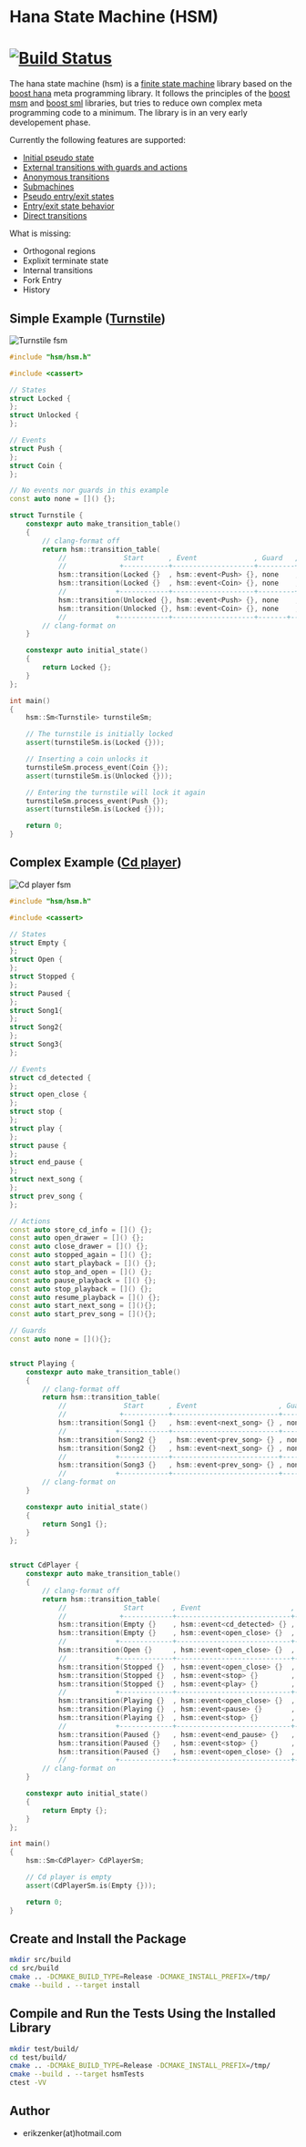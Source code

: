 # Hana State Machine (HSM)
[![Build Status](https://travis-ci.org/erikzenker/cmake-project-template.svg?branch=master)](https://travis-ci.org/erikzenker/hsm)
=

The hana state machine (hsm) is a [finite state machine](https://en.wikipedia.org/wiki/Finite-state_machine) library based on the [boost hana](https://www.boost.org/doc/libs/1_61_0/libs/hana/doc/html/index.html) meta programming library. It follows the principles of the [boost msm](https://www.boost.org/doc/libs/1_64_0/libs/msm/doc/HTML/index.html) and [boost sml](https://boost-experimental.github.io/sml/index.html) libraries, but tries to reduce own complex meta programming code to a minimum. The library is in an very early developement phase.

Currently the following features are supported:
* [Initial pseudo state](test/integration/basic_transitions.cpp)
* [External transitions with guards and actions](test/integration/guards_actions.cpp)
* [Anonymous transitions](test/integration/anonymous_transition.cpp)
* [Submachines](test/integration/basic_transitions.cpp)
* [Pseudo entry/exit states](test/integration/entry_exit_pseudo_states.cpp)
* [Entry/exit state behavior](test/integration/entry_exit_actions.cpp)
* [Direct transitions](test/integration/direct_transition.cpp)

What is missing:
* Orthogonal regions
* Explixit terminate state
* Internal transitions
* Fork Entry
* History

## Simple Example ([Turnstile](example/turnstile/main.cpp))
![Turnstile fsm](doc/example/turnstile_example.svg "Turnstile fsm")

```c++
#include "hsm/hsm.h"

#include <cassert>

// States
struct Locked {
};
struct Unlocked {
};

// Events
struct Push {
};
struct Coin {
};

// No events nor guards in this example
const auto none = []() {};

struct Turnstile {
    constexpr auto make_transition_table()
    {
        // clang-format off
        return hsm::transition_table(
            //              Start      , Event              , Guard   , Action , Target
            //             +-----------+--------------------+---------+--------+---------------+
            hsm::transition(Locked {}  , hsm::event<Push> {}, none    , none   , Locked {}    ),
            hsm::transition(Locked {}  , hsm::event<Coin> {}, none    , none   , Unlocked {}  ),
            //            +------------+--------------------+---------+--------+---------------+
            hsm::transition(Unlocked {}, hsm::event<Push> {}, none    , none   , Locked {}    ),
            hsm::transition(Unlocked {}, hsm::event<Coin> {}, none    , none   , Unlocked {} ));
            //            +------------+--------------------+-------+----------+---------------+
        // clang-format on
    }

    constexpr auto initial_state()
    {
        return Locked {};
    }
};

int main()
{
    hsm::Sm<Turnstile> turnstileSm;

    // The turnstile is initially locked
    assert(turnstileSm.is(Locked {}));

    // Inserting a coin unlocks it
    turnstileSm.process_event(Coin {});
    assert(turnstileSm.is(Unlocked {}));

    // Entering the turnstile will lock it again
    turnstileSm.process_event(Push {});
    assert(turnstileSm.is(Locked {}));

    return 0;
}
```

## Complex Example ([Cd player](example/cdplayer/main.cpp))
![Cd player fsm](doc/example/cdplayer_example.svg "Cd player fsm")
```c++
#include "hsm/hsm.h"

#include <cassert>

// States
struct Empty {
};
struct Open {
};
struct Stopped {
};
struct Paused {
};
struct Song1{
};
struct Song2{
};
struct Song3{
};

// Events
struct cd_detected {
};
struct open_close {
};
struct stop {
};
struct play {
};
struct pause {
};
struct end_pause {
};
struct next_song {
};
struct prev_song {
};

// Actions
const auto store_cd_info = []() {};
const auto open_drawer = []() {};
const auto close_drawer = []() {};
const auto stopped_again = []() {};
const auto start_playback = []() {};
const auto stop_and_open = []() {};
const auto pause_playback = []() {};
const auto stop_playback = []() {};
const auto resume_playback = []() {};
const auto start_next_song = [](){};
const auto start_prev_song = [](){};

// Guards
const auto none = [](){};


struct Playing {
    constexpr auto make_transition_table()
    {
        // clang-format off
        return hsm::transition_table(
            //              Start      , Event                    , Guard   , Action            , Target
            //             +-----------+--------------------------+---------+-------------------+---------------+
            hsm::transition(Song1 {}   , hsm::event<next_song> {} , none    , start_next_song   , Song2 {}      ),
            //            +------------+--------------------------+---------+-------------------+---------------+
            hsm::transition(Song2 {}   , hsm::event<prev_song> {} , none    , start_prev_song   , Song1 {}      ),            
            hsm::transition(Song2 {}   , hsm::event<next_song> {} , none    , start_next_song   , Song3 {}      ),                        
            //            +------------+--------------------------+---------+-------------------+---------------+
            hsm::transition(Song3 {}   , hsm::event<prev_song> {} , none    , start_prev_song   , Song2 {}     ));
            //            +------------+--------------------------+---------+-------------------+---------------+            
        // clang-format on
    }

    constexpr auto initial_state()
    {
        return Song1 {};
    }
};


struct CdPlayer {
    constexpr auto make_transition_table()
    {
        // clang-format off
        return hsm::transition_table(
            //              Start       , Event                      , Guard   , Action           , Target
            //             +------------+----------------------------+---------+------------------+---------------+
            hsm::transition(Empty {}    , hsm::event<cd_detected> {} , none    , store_cd_info    , Stopped {}    ),
            hsm::transition(Empty {}    , hsm::event<open_close> {}  , none    , open_drawer      , Open {}       ),            
            //            +-------------+----------------------------+---------+------------------+---------------+
            hsm::transition(Open {}     , hsm::event<open_close> {}  , none    , close_drawer     , Empty {}      ),            
            //            +-------------+----------------------------+---------+------------------+---------------+
            hsm::transition(Stopped {}  , hsm::event<open_close> {}  , none    , open_drawer      , Open {}       ),
            hsm::transition(Stopped {}  , hsm::event<stop> {}        , none    , stopped_again    , Stopped {}    ),
            hsm::transition(Stopped {}  , hsm::event<play> {}        , none    , start_playback   , Playing {}    ),
            //            +-------------+----------------------------+---------+------------------+---------------+            
            hsm::transition(Playing {}  , hsm::event<open_close> {}  , none    , stop_and_open    , Open {}       ),            
            hsm::transition(Playing {}  , hsm::event<pause> {}       , none    , pause_playback   , Paused {}     ),                        
            hsm::transition(Playing {}  , hsm::event<stop> {}        , none    , stop_playback    , Stopped {}    ),                                    
            //            +-------------+----------------------------+---------+------------------+---------------+                        
            hsm::transition(Paused {}   , hsm::event<end_pause> {}   , none    , resume_playback  , Playing {}    ),                                                
            hsm::transition(Paused {}   , hsm::event<stop> {}        , none    , stop_playback    , Stopped {}    ),                                                            
            hsm::transition(Paused {}   , hsm::event<open_close> {}  , none    , stop_and_open    , Open {}      ));                                                                      
            //            +-------------+----------------------------+---------+------------------+---------------+                                    
        // clang-format on
    }

    constexpr auto initial_state()
    {
        return Empty {};
    }
};

int main()
{
    hsm::Sm<CdPlayer> CdPlayerSm;

    // Cd player is empty
    assert(CdPlayerSm.is(Empty {}));

    return 0;
}

```

## Create and Install the Package
``` bash
mkdir src/build
cd src/build
cmake .. -DCMAKE_BUILD_TYPE=Release -DCMAKE_INSTALL_PREFIX=/tmp/
cmake --build . --target install
```

## Compile and Run the Tests Using the Installed Library
``` bash
mkdir test/build/
cd test/build/
cmake .. -DCMAkE_BUILD_TYPE=Release -DCMAKE_INSTALL_PREFIX=/tmp/
cmake --build . --target hsmTests
ctest -VV
```

## Author
* erikzenker(at)hotmail.com
